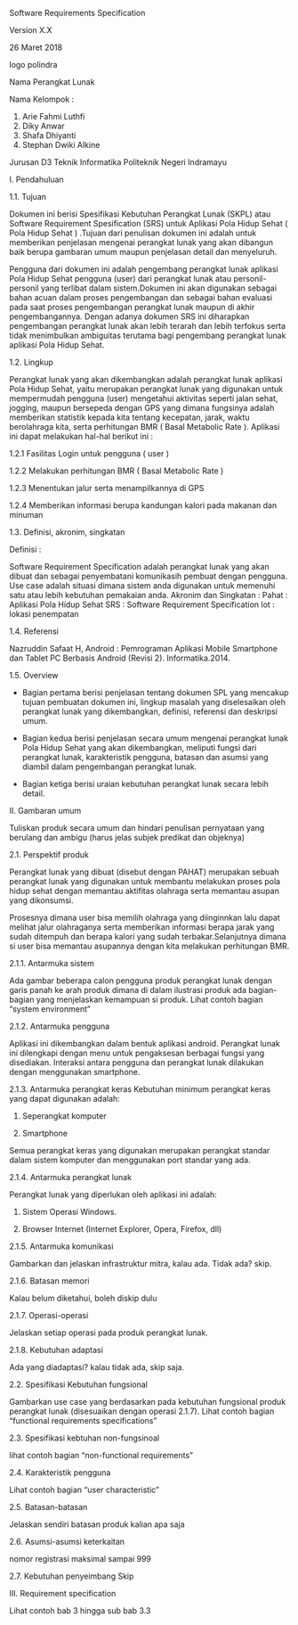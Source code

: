 Software Requirements Specification

Version X.X

26 Maret 2018

logo polindra 


Nama Perangkat Lunak

Nama Kelompok :
1. Arie Fahmi Luthfi
2. Diky Anwar
3. Shafa Dhiyanti
4. Stephan Dwiki Alkine

Jurusan D3 Teknik Informatika
Politeknik Negeri Indramayu

I. Pendahuluan

1.1. Tujuan

Dokumen ini berisi Spesifikasi Kebutuhan Perangkat Lunak (SKPL) atau Software Requirement Spesification (SRS) untuk Aplikasi Pola Hidup
Sehat ( Pola Hidup Sehat ) .Tujuan dari penulisan dokumen ini adalah untuk memberikan penjelasan mengenai perangkat lunak yang akan 
dibangun baik berupa gambaran umum maupun penjelasan detail dan menyeluruh.

Pengguna dari dokumen ini adalah pengembang perangkat lunak aplikasi Pola Hidup Sehat pengguna (user) dari perangkat lunak atau 
personil-personil yang terlibat dalam sistem.Dokumen ini akan digunakan sebagai bahan acuan dalam proses pengembangan dan sebagai bahan 
evaluasi pada saat proses pengembangan perangkat lunak maupun di akhir pengembangannya. Dengan adanya dokumen SRS ini diharapkan 
pengembangan perangkat lunak akan lebih terarah dan lebih terfokus serta tidak menimbulkan ambiguitas terutama bagi pengembang 
perangkat lunak aplikasi Pola Hidup Sehat.

1.2. Lingkup

Perangkat lunak yang akan dikembangkan adalah perangkat lunak aplikasi Pola Hidup Sehat, yaitu merupakan perangkat lunak yang digunakan 
untuk mempermudah pengguna (user) mengetahui aktivitas seperti jalan sehat, jogging, maupun bersepeda dengan GPS yang dimana fungsinya 
adalah memberikan statistik kepada kita tentang kecepatan, jarak, waktu berolahraga kita, serta perhitungan BMR ( Basal Metabolic Rate ).
Aplikasi ini dapat melakukan hal-hal berikut ini :

1.2.1 Fasilitas Login untuk pengguna ( user )

1.2.2 Melakukan perhitungan BMR ( Basal Metabolic Rate )

1.2.3 Menentukan jalur serta menampilkannya di GPS

1.2.4 Memberikan informasi berupa kandungan kalori pada makanan dan minuman

1.3. Definisi, akronim, singkatan

Definisi :

Software Requirement Specification adalah perangkat lunak yang akan dibuat dan sebagai penyembatani komunikasih pembuat dengan pengguna.
Use case adalah situasi dimana sistem anda digunakan untuk memenuhi satu atau lebih kebutuhan pemakaian anda. 
Akronim dan Singkatan :
Pahat : Aplikasi Pola Hidup Sehat
SRS : Software Requirement Specification
lot : lokasi penempatan

1.4. Referensi

Nazruddin Safaat H, Android : Pemrograman Aplikasi Mobile Smartphone dan Tablet PC Berbasis Android (Revisi 2). Informatika.2014.

1.5. Overview

- Bagian pertama berisi penjelasan tentang dokumen SPL yang mencakup tujuan pembuatan dokumen ini, lingkup masalah yang diselesaikan oleh
perangkat lunak yang dikembangkan, definisi, referensi dan deskripsi umum.

- Bagian kedua berisi penjelasan secara umum mengenai perangkat lunak Pola Hidup Sehat yang akan dikembangkan, meliputi fungsi dari 
perangkat lunak, karakteristik pengguna, batasan dan asumsi yang diambil dalam pengembangan perangkat lunak.

- Bagian ketiga berisi uraian kebutuhan perangkat lunak secara lebih detail.

II. Gambaran umum

Tuliskan produk secara umum dan hindari penulisan pernyataan yang berulang dan
ambigu (harus jelas subjek predikat dan objeknya)

2.1. Perspektif produk

Perangkat lunak yang dibuat (disebut dengan PAHAT) merupakan sebuah perangkat lunak yang digunakan untuk membantu melakukan proses pola 
hidup sehat dengan memantau aktifitas olahraga serta memantau asupan yang dikonsumsi.

Prosesnya dimana user bisa memilih olahraga yang diinginnkan lalu dapat melihat jalur olahraganya serta memberikan informasi berapa 
jarak yang sudah ditempuh dan berapa kalori yang sudah terbakar.Selanjutnya dimana si user bisa memantau asupannya dengan kita melakukan
perhitungan BMR.

2.1.1. Antarmuka sistem

Ada gambar beberapa calon pengguna produk perangkat lunak dengan garis panah
ke arah produk dimana di dalam ilustrasi produk ada bagian-bagian yang
menjelaskan kemampuan si produk. Lihat contoh bagian “system environment”

2.1.2. Antarmuka pengguna

Aplikasi ini dikembangkan dalam bentuk aplikasi android. Perangkat lunak ini dilengkapi dengan menu untuk pengaksesan berbagai
fungsi yang disediakan. Interaksi antara pengguna dan perangkat lunak dilakukan dengan menggunakan smartphone.

2.1.3. Antarmuka perangkat keras
Kebutuhan minimum perangkat keras yang dapat digunakan adalah:

1. Seperangkat komputer

2. Smartphone 

Semua perangkat keras yang digunakan merupakan perangkat standar dalam sistem komputer dan
menggunakan port standar yang ada. 

2.1.4. Antarmuka perangkat lunak

Perangkat lunak yang diperlukan oleh aplikasi ini adalah:

1. Sistem Operasi Windows.

2. Browser Internet (Internet Explorer, Opera, Firefox, dll)

2.1.5. Antarmuka komunikasi

Gambarkan dan jelaskan infrastruktur mitra, kalau ada. Tidak ada? skip.

2.1.6. Batasan memori

Kalau belum diketahui, boleh diskip dulu

2.1.7. Operasi-operasi

Jelaskan setiap operasi pada produk perangkat lunak.

2.1.8. Kebutuhan adaptasi

Ada yang diadaptasi? kalau tidak ada, skip saja.

2.2. Spesifikasi Kebutuhan fungsional

Gambarkan use case yang berdasarkan pada kebutuhan fungsional produk perangkat
lunak (disesuaikan dengan operasi 2.1.7). Lihat contoh bagian “functional requirements
specifications”

2.3. Spesifikasi kebtuhan non-fungsinoal

lihat contoh bagian “non-functional requirements”

2.4. Karakteristik pengguna

Lihat contoh bagian “user characteristic”

2.5. Batasan-batasan

Jelaskan sendiri batasan produk kalian apa saja

2.6. Asumsi-asumsi keterkaitan

nomor registrasi maksimal sampai 999

2.7. Kebutuhan penyeimbang
Skip

III. Requirement specification

Lihat contoh bab 3 hingga sub bab 3.3
